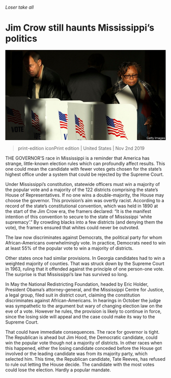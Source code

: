 ###### Loser take all

# Jim Crow still haunts Mississippi’s politics 

![image](images/20191102_usp507.jpg) 

> print-edition iconPrint edition | United States | Nov 2nd 2019 

THE GOVERNOR’S race in Mississippi is a reminder that America has strange, little-known election rules which can profoundly affect results. This one could mean the candidate with fewer votes gets chosen for the state’s highest office under a system that could be rejected by the Supreme Court. 

Under Mississippi’s constitution, statewide officers must win a majority of the popular vote and a majority of the 122 districts comprising the state’s House of Representatives. If no one wins a double-majority, the House may choose the governor. This provision’s aim was overtly racist. According to a record of the state’s constitutional convention, which was held in 1890 at the start of the Jim Crow era, the framers declared: “It is the manifest intention of this convention to secure to the state of Mississippi ‘white supremacy’.” By crowding blacks into a few districts (and denying them the vote), the framers ensured that whites could never be outvoted. 

The law now discriminates against Democrats, the political party for whom African-Americans overwhelmingly vote. In practice, Democrats need to win at least 55% of the popular vote to win a majority of districts. 

Other states once had similar provisions. In Georgia candidates had to win a weighted majority of counties. That was struck down by the Supreme Court in 1963, ruling that it offended against the principle of one person-one vote. The surprise is that Mississippi’s law has survived so long. 

In May the National Redistricting Foundation, headed by Eric Holder, President Obama’s attorney-general, and the Mississippi Centre for Justice, a legal group, filed suit in district court, claiming the constitution discriminates against African-Americans. In hearings in October the judge was sympathetic to the argument but wary of changing election law on the eve of a vote. However he rules, the provision is likely to continue in force, since the losing side will appeal and the case could make its way to the Supreme Court. 

That could have immediate consequences. The race for governor is tight. The Republican is ahead but Jim Hood, the Democratic candidate, could win the popular vote though not a majority of districts. In other races when this happened, either the losing candidate conceded before the House got involved or the leading candidate was from its majority party, which selected him. This time, the Republican candidate, Tate Reeves, has refused to rule out letting the House decide. The candidate with the most votes could lose the election. Hardly a popular mandate. 

